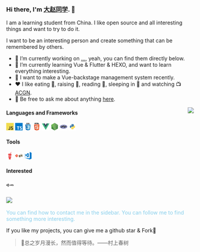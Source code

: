 ### Hi there, I'm [大赵同学](https://www.zzychaser.top). 👋

I am a learning student from China. I like open source and all interesting things and want to try to do it.

I want to be an interesting person and create something that can be remembered by others.

- 🔭 I’m currently working on [...](https://github.com/YunYouJun), yeah, you can find them directly below.
- 🌱 I’m currently learning Vue & Flutter & HEXO, and want to learn everything interesting.
- 🤔 I want to make a Vue-backstage management system recently.
- ❤️ I like eating 🍉, raising 🐓, reading 📖, sleeping in 🛌 and watching 📺 [ACGN](https://en.wikipedia.org/wiki/ACG_(subculture)).
- 💬 Be free to ask me about anything [here](https://github.com/webyang-male/webyang-male.github.io/issues).

<img align="right" src="https://github-readme-stats.vercel.app/api?username=webyang-male&show_icons=true&icon_color=0078e7&title_color=0078e7">

#### Languages and Frameworks

<code><img height="20" src="https://raw.githubusercontent.com/github/explore/80688e429a7d4ef2fca1e82350fe8e3517d3494d/topics/javascript/javascript.png"></code>
<code><img height="20" src="https://raw.githubusercontent.com/github/explore/80688e429a7d4ef2fca1e82350fe8e3517d3494d/topics/typescript/typescript.png"></code>
<code><img height="20" src="https://raw.githubusercontent.com/github/explore/80688e429a7d4ef2fca1e82350fe8e3517d3494d/topics/css/css.png"></code>
<code><img height="20" src="https://raw.githubusercontent.com/github/explore/80688e429a7d4ef2fca1e82350fe8e3517d3494d/topics/html/html.png"></code>
<code><img height="20" src="https://raw.githubusercontent.com/github/explore/80688e429a7d4ef2fca1e82350fe8e3517d3494d/topics/vue/vue.png"></code>
<code><img height="20" src="https://raw.githubusercontent.com/github/explore/80688e429a7d4ef2fca1e82350fe8e3517d3494d/topics/nodejs/nodejs.png"></code>
<code><img height="20" src="https://raw.githubusercontent.com/github/explore/80688e429a7d4ef2fca1e82350fe8e3517d3494d/topics/php/php.png"></code>
<code><img height="20" src="https://raw.githubusercontent.com/github/explore/80688e429a7d4ef2fca1e82350fe8e3517d3494d/topics/python/python.png"></code>


#### Tools

<code><img height="20" src="https://raw.githubusercontent.com/github/explore/80688e429a7d4ef2fca1e82350fe8e3517d3494d/topics/gulp/gulp.png"></code>
<code><img height="20" src="https://raw.githubusercontent.com/github/explore/80688e429a7d4ef2fca1e82350fe8e3517d3494d/topics/git/git.png"></code>
<code><img height="20" src="https://raw.githubusercontent.com/github/explore/80688e429a7d4ef2fca1e82350fe8e3517d3494d/topics/visual-studio-code/visual-studio-code.png"></code>



#### Interested


#### <code><img height="20" src="https://raw.githubusercontent.com/github/explore/80688e429a7d4ef2fca1e82350fe8e3517d3494d/topics/unity/unity.png"></code>
<code><img height="20" src="https://simpleicons.org/icons/adobeaftereffects.svg"></code>

<font style="color:skyblue;">You can find how to contact me in the sidebar. You can follow me to find something more interesting.</font>

If you like my projects, you can give me a github star & Fork💖

> 🌸总之岁月漫长，然而值得等待。——村上春树
